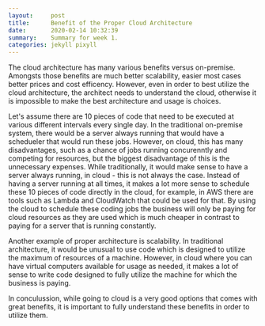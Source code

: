```yaml
---
layout:     post
title:      Benefit of the Proper Cloud Architecture
date:       2020-02-14 10:32:39
summary:    Summary for week 1.
categories: jekyll pixyll
---
```


The cloud architecture has many various benefits versus on-premise. 
Amongsts those benefits are much better scalability, easier most cases better prices and cost efficency. 
However, even in order to best utilize the cloud architecture, the architect needs to understand the cloud, otherwise it is impossible to make the best architecture and usage is choices. 

Let's assume there are 10 pieces of code that need to be executed at various different intervals every single day. 
In the traditional on-premise system, there would be a server always running that would have a schedueler that would run these jobs. 
However, on cloud, this has many disadvantages, such as a chance of jobs running concurenntly and competing for resources, but the biggest disadvantage of this is the unnecessary expenses. 
While traditionally, it would make sense to have a server always running, in cloud - this is not always the case. 
Instead of having a server running at all times, it makes a lot more sense to schedule these 10 pieces of code directly in the cloud, for example, in AWS there are tools such as Lambda and CloudWatch that could be used for that. 
By using the cloud to schedule these coding jobs the business will only be paying for cloud resources as they are used which is much cheaper in contrast to paying for a server that is running constantly. 

Another example of proper architecture is scalability. 
In traditional architecture, it would be unusual to use code which is designed to utilize the maximum of resources of a machine. 
However, in cloud where you can have virtual computers available for usage as needed, it makes a lot of sense to write code designed to fully utilize the machine for which the business is paying.

In conculussion, while going to cloud is a very good options that comes with great benefits, it is important to fully understand these benefits in order to utilize them. 




